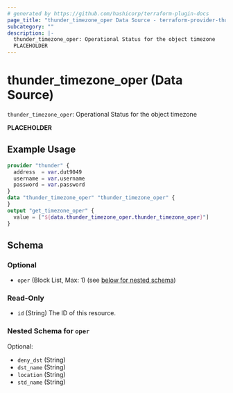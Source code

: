 ```yaml
---
# generated by https://github.com/hashicorp/terraform-plugin-docs
page_title: "thunder_timezone_oper Data Source - terraform-provider-thunder"
subcategory: ""
description: |-
  thunder_timezone_oper: Operational Status for the object timezone
  PLACEHOLDER
---
```


# thunder_timezone_oper (Data Source)

`thunder_timezone_oper`: Operational Status for the object timezone

__PLACEHOLDER__

## Example Usage

```terraform
provider "thunder" {
  address  = var.dut9049
  username = var.username
  password = var.password
}
data "thunder_timezone_oper" "thunder_timezone_oper" {
}
output "get_timezone_oper" {
  value = ["${data.thunder_timezone_oper.thunder_timezone_oper}"]
}
```

<!-- schema generated by tfplugindocs -->
## Schema

### Optional

- `oper` (Block List, Max: 1) (see [below for nested schema](#nestedblock--oper))

### Read-Only

- `id` (String) The ID of this resource.

<a id="nestedblock--oper"></a>
### Nested Schema for `oper`

Optional:

- `deny_dst` (String)
- `dst_name` (String)
- `location` (String)
- `std_name` (String)


